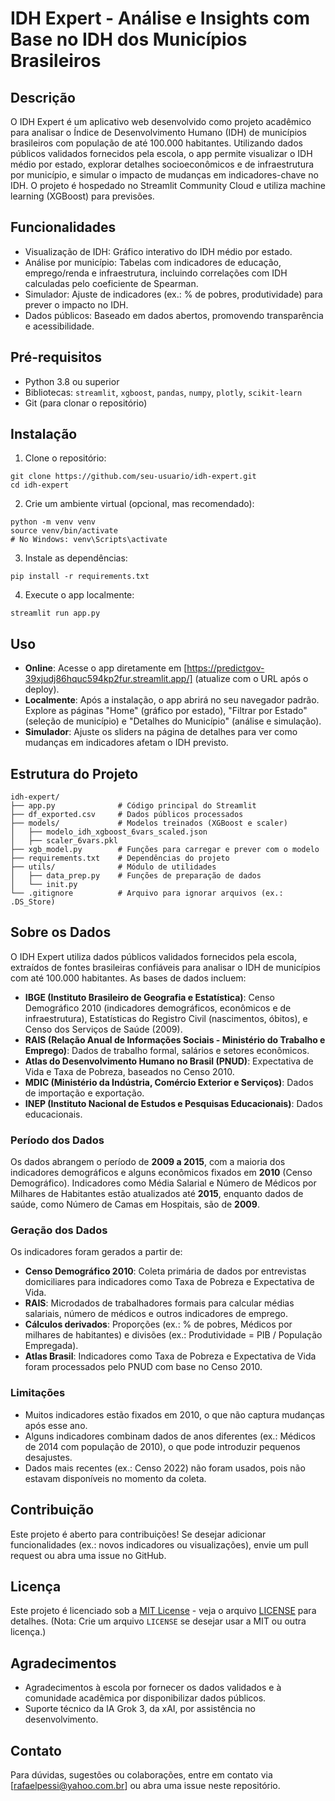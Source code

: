 # IDH Expert - Análise e Insights com Base no IDH dos Municípios Brasileiros

## Descrição
O IDH Expert é um aplicativo web desenvolvido como projeto acadêmico para analisar o Índice de Desenvolvimento Humano (IDH) de municípios brasileiros com população de até 100.000 habitantes. Utilizando dados públicos validados fornecidos pela escola, o app permite visualizar o IDH médio por estado, explorar detalhes socioeconômicos e de infraestrutura por município, e simular o impacto de mudanças em indicadores-chave no IDH. O projeto é hospedado no Streamlit Community Cloud e utiliza machine learning (XGBoost) para previsões.

## Funcionalidades
- Visualização de IDH: Gráfico interativo do IDH médio por estado.
- Análise por município: Tabelas com indicadores de educação, emprego/renda e infraestrutura, incluindo correlações com IDH calculadas pelo coeficiente de Spearman.
- Simulador: Ajuste de indicadores (ex.: % de pobres, produtividade) para prever o impacto no IDH.
- Dados públicos: Baseado em dados abertos, promovendo transparência e acessibilidade.

## Pré-requisitos
- Python 3.8 ou superior
- Bibliotecas: `streamlit`, `xgboost`, `pandas`, `numpy`, `plotly`, `scikit-learn`
- Git (para clonar o repositório)

## Instalação
1. Clone o repositório:
``````
git clone https://github.com/seu-usuario/idh-expert.git
cd idh-expert
``````

2. Crie um ambiente virtual (opcional, mas recomendado):

``````
python -m venv venv
source venv/bin/activate  
# No Windows: venv\Scripts\activate
``````

3. Instale as dependências:

``````
pip install -r requirements.txt
``````

4. Execute o app localmente:

``````
streamlit run app.py
``````

## Uso
- **Online**: Acesse o app diretamente em [https://predictgov-39xjudj86hquc594kp2fur.streamlit.app/] (atualize com o URL após o deploy).
- **Localmente**: Após a instalação, o app abrirá no seu navegador padrão. Explore as páginas "Home" (gráfico por estado), "Filtrar por Estado" (seleção de município) e "Detalhes do Município" (análise e simulação).
- **Simulador**: Ajuste os sliders na página de detalhes para ver como mudanças em indicadores afetam o IDH previsto.

## Estrutura do Projeto

``````
idh-expert/
├── app.py              # Código principal do Streamlit
├── df_exported.csv     # Dados públicos processados
├── models/             # Modelos treinados (XGBoost e scaler)
│   ├── modelo_idh_xgboost_6vars_scaled.json
│   ├── scaler_6vars.pkl
├── xgb_model.py        # Funções para carregar e prever com o modelo
├── requirements.txt    # Dependências do projeto
├── utils/              # Módulo de utilidades
│   ├── data_prep.py    # Funções de preparação de dados
│   └── init.py
└── .gitignore          # Arquivo para ignorar arquivos (ex.: .DS_Store)
``````

## Sobre os Dados
O IDH Expert utiliza dados públicos validados fornecidos pela escola, extraídos de fontes brasileiras confiáveis para analisar o IDH de municípios com até 100.000 habitantes. As bases de dados incluem:

- **IBGE (Instituto Brasileiro de Geografia e Estatística)**: Censo Demográfico 2010 (indicadores demográficos, econômicos e de infraestrutura), Estatísticas do Registro Civil (nascimentos, óbitos), e Censo dos Serviços de Saúde (2009).
- **RAIS (Relação Anual de Informações Sociais - Ministério do Trabalho e Emprego)**: Dados de trabalho formal, salários e setores econômicos.
- **Atlas do Desenvolvimento Humano no Brasil (PNUD)**: Expectativa de Vida e Taxa de Pobreza, baseados no Censo 2010.
- **MDIC (Ministério da Indústria, Comércio Exterior e Serviços)**: Dados de importação e exportação.
- **INEP (Instituto Nacional de Estudos e Pesquisas Educacionais)**: Dados educacionais.

### Período dos Dados
Os dados abrangem o período de **2009 a 2015**, com a maioria dos indicadores demográficos e alguns econômicos fixados em **2010** (Censo Demográfico). Indicadores como Média Salarial e Número de Médicos por Milhares de Habitantes estão atualizados até **2015**, enquanto dados de saúde, como Número de Camas em Hospitais, são de **2009**.

### Geração dos Dados
Os indicadores foram gerados a partir de:
- **Censo Demográfico 2010**: Coleta primária de dados por entrevistas domiciliares para indicadores como Taxa de Pobreza e Expectativa de Vida.
- **RAIS**: Microdados de trabalhadores formais para calcular médias salariais, número de médicos e outros indicadores de emprego.
- **Cálculos derivados**: Proporções (ex.: % de pobres, Médicos por milhares de habitantes) e divisões (ex.: Produtividade = PIB / População Empregada).
- **Atlas Brasil**: Indicadores como Taxa de Pobreza e Expectativa de Vida foram processados pelo PNUD com base no Censo 2010.

### Limitações
- Muitos indicadores estão fixados em 2010, o que não captura mudanças após esse ano.
- Alguns indicadores combinam dados de anos diferentes (ex.: Médicos de 2014 com população de 2010), o que pode introduzir pequenos desajustes.
- Dados mais recentes (ex.: Censo 2022) não foram usados, pois não estavam disponíveis no momento da coleta.

## Contribuição
Este projeto é aberto para contribuições! Se desejar adicionar funcionalidades (ex.: novos indicadores ou visualizações), envie um pull request ou abra uma issue no GitHub.

## Licença
Este projeto é licenciado sob a [MIT License](LICENSE) - veja o arquivo [LICENSE](LICENSE) para detalhes. (Nota: Crie um arquivo `LICENSE` se desejar usar a MIT ou outra licença.)

## Agradecimentos
- Agradecimentos à escola por fornecer os dados validados e à comunidade acadêmica por disponibilizar dados públicos.
- Suporte técnico da IA Grok 3, da xAI, por assistência no desenvolvimento.

## Contato
Para dúvidas, sugestões ou colaborações, entre em contato via [rafaelpessi@yahoo.com.br] ou abra uma issue neste repositório.